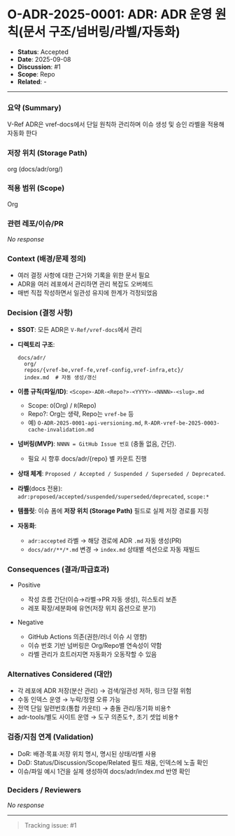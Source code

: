 # O-ADR-2025-0001: ADR: ADR 운영 원칙(문서 구조/넘버링/라벨/자동화)

- **Status**: Accepted
- **Date**: 2025-09-08
- **Discussion**: #1
- **Scope**: Repo
- **Related**: -

---

### 요약 (Summary)

V-Ref ADR은 vref-docs에서 단일 원칙하 관리하며 이슈 생성 및 승인 라벨을 적용해 자동화 한다

### 저장 위치 (Storage Path)

org (docs/adr/org/)

### 적용 범위 (Scope)

Org

### 관련 레포/이슈/PR

_No response_

### Context (배경/문제 정의)

- 여러 결정 사항에 대한 근거와 기록을 위한 문서 필요
- ADR을 여러 레포에서 관리하면 관리 복잡도 오버헤드
- 매번 직접 작성하면서 일관성 유지에 한계가 걱정되었음

### Decision (결정 사항)

* **SSOT**: 모든 ADR은 `V-Ref/vref-docs`에서 관리
* **디렉토리 구조**:

  ```
  docs/adr/
    org/
    repos/{vref-be,vref-fe,vref-config,vref-infra,etc}/
    index.md  # 자동 생성/갱신
  ```
* **이름 규칙(파일/ID)**:
  `<Scope>-ADR-<Repo?>-<YYYY>-<NNNN>-<slug>.md`

  * Scope: `O`(Org) / `R`(Repo)
  * Repo?: Org는 생략, Repo는 `vref-be` 등
  * 예) `O-ADR-2025-0001-api-versioning.md`, `R-ADR-vref-be-2025-0003-cache-invalidation.md`

* **넘버링(MVP)**: `NNNN = GitHub Issue 번호` (충돌 없음, 간단).
  * 필요 시 향후 docs/adr/{repo} 별 카운트 진행

* **상태 체계**: `Proposed / Accepted / Suspended / Superseded / Deprecated`.
* **라벨**(docs 전용): `adr:proposed/accepted/suspended/superseded/deprecated`, `scope:*`
* **템플릿**: 이슈 폼에 **저장 위치 (Storage Path)** 필드로 실제 저장 경로를 지정

* **자동화**:
  * `adr:accepted` 라벨 → 해당 경로에 ADR `.md` 자동 생성(PR)
  * `docs/adr/**/*.md` 변경 → `index.md` 상태별 섹션으로 자동 재빌드

### Consequences (결과/파급효과)

* Positive

  * 작성 흐름 간단(이슈→라벨→PR 자동 생성), 히스토리 보존
  * 레포 확장/세분화에 유연(저장 위치 옵션으로 분기)

* Negative

  * GitHub Actions 의존(권한/러너 이슈 시 영향)
  * 이슈 번호 기반 넘버링은 Org/Repo별 연속성이 약함
  * 라벨 관리가 흐트러지면 자동화가 오동작할 수 있음


### Alternatives Considered (대안)

- 각 레포에 ADR 저장(분산 관리) → 검색/일관성 저하, 링크 단절 위험
- 수동 인덱스 운영 → 누락/정렬 오류 가능
- 전역 단일 일련번호(통합 카운터) → 충돌 관리/동기화 비용↑
- adr-tools/별도 사이트 운영 → 도구 의존도↑, 초기 셋업 비용↑

### 검증/지침 연계 (Validation)

- DoR: 배경·목표·저장 위치 명시, 명시된 상태/라벨 사용
- DoD: Status/Discussion/Scope/Related 필드 채움, 인덱스에 노출 확인
- 이슈/파일 예시 1건을 실제 생성하여 docs/adr/index.md 반영 확인

### Deciders / Reviewers

_No response_

---

> Tracking issue: #1
